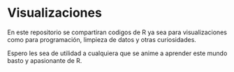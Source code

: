 # Visualizaciones

En este repositorio se compartiran codigos de R ya sea para visualizaciones como para programación, limpieza de datos y otras curiosidades.

Espero les sea de utilidad a cualquiera que se anime a aprender este mundo basto y apasionante de R.
